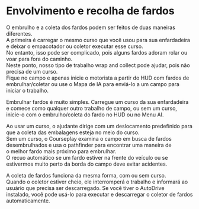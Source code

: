 # Envolvimento e recolha de fardos

  
O embrulho e a coleta dos fardos podem ser feitos de duas maneiras diferentes.  
A primeira é carregar o mesmo curso que você usou para sua enfardadeira e deixar o empacotador ou coletor executar esse curso.  
No entanto, isso pode ser complicado, pois alguns fardos adoram rolar ou voar para fora do caminho.  
Neste ponto, nosso tipo de trabalho wrap and collect pode ajudar, pois não precisa de um curso.  
Fique no campo e apenas inicie o motorista a partir do HUD com fardos de embrulhar/coletar ou use o Mapa de IA para enviá-lo a um campo para iniciar o trabalho.  

  
Embrulhar fardos é muito simples. Carregue um curso da sua enfardadeira e comece como qualquer outro trabalho de campo, ou sem um curso,  
inicie-o com o embrulho/coleta do fardo no HUD ou no Menu AI.  

  
Ao usar um curso, o ajudante dirige com um deslocamento predefinido para que a coleta das embalagens esteja no meio do curso.  
Sem um curso, o Courseplay examina o campo em busca de fardos desembrulhados e usa o pathfinder para encontrar uma maneira de  
o melhor fardo mais próximo para embrulhar.  
O recuo automático se um fardo estiver na frente do veículo ou se estivermos muito perto da borda do campo deve evitar acidentes.  

  
A coleta de fardos funciona da mesma forma, com ou sem curso.  
Quando o coletor estiver cheio, ele interromperá o trabalho e informará ao usuário que precisa ser descarregado. Se você tiver o AutoDrive  
instalado, você pode usá-lo para executar e descarregar o coletor de fardos automaticamente.  

